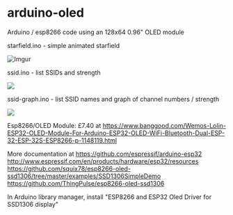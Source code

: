 # arduino-oled
Arduino / esp8266 code using  an 128x64 0.96" OLED module


starfield.ino - simple animated starfield

![Imgur](https://i.imgur.com/nZtLore.gif)

ssid.ino - list SSIDs and strength

![](http://i.imgur.com/NQnbHyIm.jpg)

ssid-graph.ino - list SSID names and graph of channel numbers / strength

![](http://i.imgur.com/CG06MZBm.jpg)

Esp8266/OLED Module: £7.40 at https://www.banggood.com/Wemos-Lolin-ESP32-OLED-Module-For-Arduino-ESP32-OLED-WiFi-Bluetooth-Dual-ESP-32-ESP-32S-ESP8266-p-1148119.html


More documentation at
 https://github.com/espressif/arduino-esp32
 http://www.espressif.com/en/products/hardware/esp32/resources
 https://github.com/squix78/esp8266-oled-ssd1306/tree/master/examples/SSD1306SimpleDemo
 https://github.com/ThingPulse/esp8266-oled-ssd1306

In Arduino library manager, install "ESP8266 and ESP32 Oled Driver for SSD1306 display"

